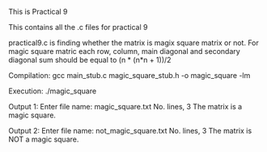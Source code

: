 This is Practical 9


This contains all the .c files for practical 9


practical9.c is finding whether the matrix is magix square matrix or not.
For magic square matric each row, column, main diagonal and secondary diagonal sum should be equal to (n * (n*n + 1))/2

Compilation:
gcc main_stub.c magic_square_stub.h -o magic_square -lm

Execution:
./magic_square

Output 1:
Enter file name: magic_square.txt
No. lines, 3
The matrix is a magic square.

Output 2:
Enter file name: not_magic_square.txt
No. lines, 3
The matrix is NOT a magic square.

